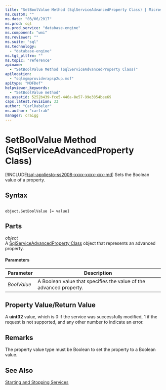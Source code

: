 ```yaml
---
title: "SetBoolValue Method (SqlServiceAdvancedProperty Class) | Microsoft Docs"
ms.custom: ""
ms.date: "03/06/2017"
ms.prod: sql
ms.prod_service: "database-engine"
ms.component: "wmi"
ms.reviewer: ""
ms.suite: "sql"
ms.technology: 
  - "database-engine"
ms.tgt_pltfrm: ""
ms.topic: "reference"
apiname: 
  - "SetBoolValue Method (SqlServiceAdvancedProperty Class)"
apilocation: 
  - "sqlmgmproviderxpsp2up.mof"
apitype: "MOFDef"
helpviewer_keywords: 
  - "SetBoolValue method"
ms.assetid: 5252b439-fce5-446a-8e57-99e3054bee69
caps.latest.revision: 33
author: "CarlRabeler"
ms.author: "carlrab"
manager: craigg
---
```

# SetBoolValue Method (SqlServiceAdvancedProperty Class)
[!INCLUDE[tsql-appliesto-ss2008-xxxx-xxxx-xxx-md](../../../includes/tsql-appliesto-ss2008-xxxx-xxxx-xxx-md.md)]
  Sets the Boolean value of a property.  
  
## Syntax  
  
```  
  
object.SetBoolValue [= value]  
```  
  
## Parts  
 *object*  
 A [SqlServiceAdvancedProperty Class](../../../relational-databases/wmi-provider-configuration-classes/sqlserviceadvancedproperty-class/sqlserviceadvancedproperty-class.md) object that represents an advanced property.  
  
#### Parameters  
  
|Parameter|Description|  
|---------------|-----------------|  
|*BoolValue*|A Boolean value that specifies the value of the advanced property.|  
  
## Property Value/Return Value  
 A **uint32** value, which is 0 if the service was successfully modified, 1 if the request is not supported, and any other number to indicate an error.  
  
## Remarks  
 The property value type must be Boolean to set the property to a Boolean value.  
  
## See Also  
 [Starting and Stopping Services](http://technet.microsoft.com/library/ms174886\(v=sql.105\).aspx)  
  
  
